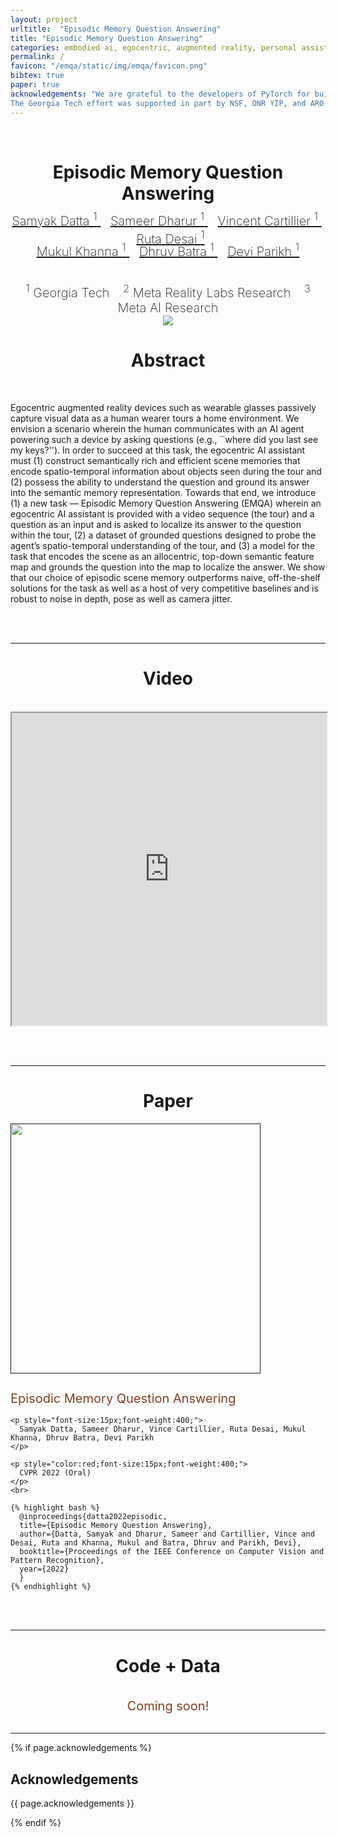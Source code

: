 ```yaml
---
layout: project
urltitle:  "Episodic Memory Question Answering"
title: "Episodic Memory Question Answering"
categories: embodied ai, egocentric, augmented reality, personal assistants, computer vision, natural language processing
permalink: /
favicon: "/emqa/static/img/emqa/favicon.png"
bibtex: true
paper: true
acknowledgements: "We are grateful to the developers of PyTorch for building an excellent framework.
The Georgia Tech effort was supported in part by NSF, ONR YIP, and ARO PECASE. The views and conclusions contained herein are those of the authors and should not be interpreted as necessarily representing the official policies or endorsements, either expressed or implied, of the U.S. Government, or any sponsor. The webpage template was borrowed from https://embodiedqa.org ."
---
```


<br>
<!-- paper title -->
<div class="row">
  <div class="col-xs-12">
    <center>
      <h1>Episodic Memory Question Answering</h1>
    </center>
  </div>
</div>

<!-- 
  author list (line 1)
  -- the negative top margin for the whole div is to get it closer to the title
-->
<br>
<div class="row" style="margin-top:-25px;">
  <div class="col-xs-12">
    <center>
      <a style="font-size: 20px;font-weight:200;" href="https://samyak-268.github.io/">
        Samyak Datta <sup>1</sup>
      </a>&nbsp; &nbsp;
      <a style="font-size: 20px;font-weight:200;" href="https://sameerdharur.github.io/">
        Sameer Dharur <sup>1</sup>
      </a>&nbsp; &nbsp;
      <a style="font-size: 20px;font-weight:200;" href="https://vincentcartillier.github.io/">
        Vincent Cartillier <sup>1</sup>
      </a>&nbsp; &nbsp;
      <a style="font-size: 20px;font-weight:200;" href="https://rutadesai.github.io/">
        Ruta Desai <sup>1</sup>
      </a>
    </center>
  </div>
</div>

<!-- 
  author list (line 2)
-->
<br>
<div class="row" style="margin-top:-25px;">
  <div class="col-xs-12">
    <center>
      <a style="font-size: 20px;font-weight:200;" href="https://mukulkhanna.github.io/">
        Mukul Khanna <sup>1</sup>
      </a>&nbsp; &nbsp;
      <a style="font-size: 20px;font-weight:200;" href="https://faculty.cc.gatech.edu/~dbatra/">
        Dhruv Batra <sup>1</sup>
      </a>&nbsp; &nbsp;
      <a style="font-size: 20px;font-weight:200;" href="https://faculty.cc.gatech.edu/~parikh/">
        Devi Parikh <sup>1</sup>
      </a>
    </center>
  </div>
</div>

<!-- 
  affiliations list
-->
<br><br>
<div class="row" style="margin-top:-25px;">
  <div class="col-xs-12">
    <center>
      <span style="font-size: 20px;font-weight:200;" href="">
        <sup>1</sup> Georgia Tech
      </span>&nbsp; &nbsp;
      <span style="font-size: 20px;font-weight:200;" href="">
        <sup>2</sup> Meta Reality Labs Research
      </span>&nbsp; &nbsp;
      <span style="font-size: 20px;font-weight:200;" href="">
        <sup>3</sup> Meta AI Research
      </span>
    </center>
  </div>
</div>

<!-- 
  teaser figure
-->
<div class="row">
  <div class="col-xs-12">
    <center>
      <img src="{{ "/static/img/emqa/teaser.png" | prepend:site.baseurl }}">
    </center>
  </div>
</div>

<!-- 
  abstract
-->
<div class="row">
  <div class="col-xs-12">
    <center>
      <h1>Abstract</h1>
    </center>
    <br>
    <p>
      Egocentric augmented reality devices such as wearable glasses passively capture visual data as a human wearer tours a home environment. We envision a scenario wherein the human communicates with an AI agent powering such a device by asking questions (e.g., ``where did you last see my keys?''). In order to succeed at this task, the egocentric AI assistant must (1) construct semantically rich and efficient scene memories that encode spatio-temporal information about objects seen during the tour and (2) possess the ability to understand the question and ground its answer into the semantic memory representation. Towards that end, we introduce (1) a new task — Episodic Memory Question Answering (EMQA) wherein an egocentric AI assistant is provided with a video sequence (the tour) and a question as an input and is asked to localize its answer to the question within the tour, (2) a dataset of grounded questions designed to probe the agent’s spatio-temporal understanding of the tour, and (3) a model for the task that encodes the scene as an allocentric, top-down semantic feature map and grounds the question into the map to localize the answer. We show that our choice of episodic scene memory outperforms naive, off-the-shelf solutions for the task as well as a host of very competitive baselines and is robust to noise in depth, pose as well as camera jitter.
    </p>
  </div>
</div>

<br><br>
<hr>

<!-- 
  video
-->
<div class="row">
  <div class="col-xs-12">
    <center>
      <h1>Video</h1>
    </center>
    <br>
    <center>
      <iframe width="100%" height="500" src="https://youtube.com/embed/_K5CPq8kuRE" allowfullscreen></iframe>
    </center>
  </div>
</div>

<br><br>
<hr>

<!-- 
  paper
-->
<div class="row">
  <center>
    <h1>Paper</h1>
  </center>
  <div class="col-xs-6">
    <a href="">
        <img height="400" width="400" src="{{ "/static/img/emqa/thumb.png" | prepend:site.baseurl }}">
    </a>
  </div>
  
  <div class="col-xs-6">
    <h2 style="color:#873e23;font-size:20px;font-weight:375;">
      Episodic Memory Question Answering
    </h2>

    <p style="font-size:15px;font-weight:400;">
      Samyak Datta, Sameer Dharur, Vince Cartillier, Ruta Desai, Mukul Khanna, Dhruv Batra, Devi Parikh
    </p>

    <p style="color:red;font-size:15px;font-weight:400;">
      CVPR 2022 (Oral)
    </p>
    <br>
    
    {% highlight bash %}
      @inproceedings{datta2022episodic,
      title={Episodic Memory Question Answering},
      author={Datta, Samyak and Dharur, Sameer and Cartillier, Vince and Desai, Ruta and Khanna, Mukul and Batra, Dhruv and Parikh, Devi},
      booktitle={Proceedings of the IEEE Conference on Computer Vision and Pattern Recognition},
      year={2022}
      }
    {% endhighlight %}
  </div>
</div>

<br><br>
<hr>

<!-- 
  data+code
-->
<div class="row">
  <center>
    <h1>Code + Data</h1><br>
    <span style="color:#873e23;font-size:20px;font-weight:375;">Coming soon!</span>
  </center>
</div>

<br>
<hr>

{% if page.acknowledgements %}
<div class="row">
  <div class="col-xs-12">
    <h2>Acknowledgements</h2>
  </div>
</div>
<a name="/acknowledgements"></a>
<div class="row">
  <div class="col-xs-12">
    <p>
      {{ page.acknowledgements }}
    </p>
  </div>
</div>
{% endif %}
